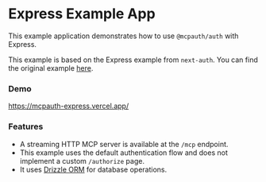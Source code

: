 # Express Example App

This example application demonstrates how to use `@mcpauth/auth` with Express.

This example is based on the Express example from `next-auth`. You can find the original example [here](https://github.com/nextauthjs/next-auth/tree/main/apps/examples/express).

### Demo

https://mcpauth-express.vercel.app/

### Features

- A streaming HTTP MCP server is available at the `/mcp` endpoint.
- This example uses the default authentication flow and does not implement a custom `/authorize` page.
- It uses [Drizzle ORM](https://orm.drizzle.team/) for database operations.
